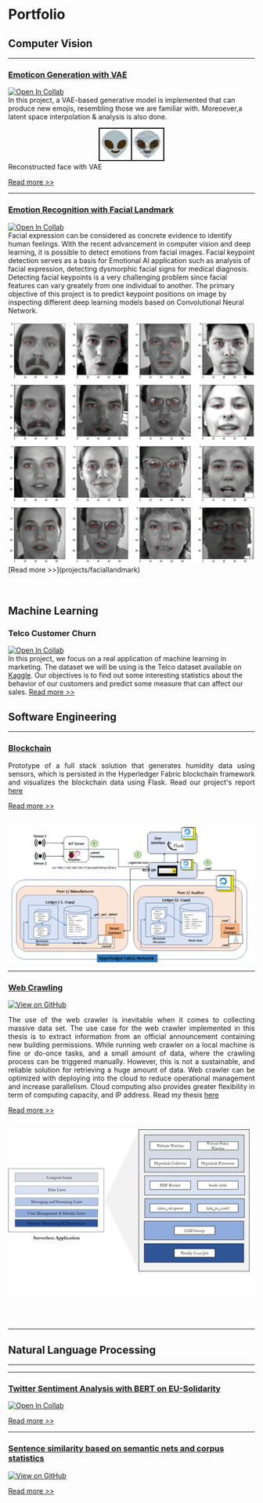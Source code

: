# Portfolio


## Computer Vision
---
### [Emoticon Generation with VAE](projects/vae)
[![Open In Collab](https://colab.research.google.com/assets/colab-badge.svg)](https://colab.research.google.com/drive/1o1qmBDXCxMhZRncgdA_IdkVNalhIrsVg?usp=sharing)
<br/>
In this project,  a VAE-based generative model is implemented that can produce new emojis, resembling those we are familiar with. Moreoever,a latent space interpolation & analysis is also done.
<br/>
<center><img src="images/reconstructed.png"/></center>
Reconstructed face with VAE

[Read more >>](projects/vae)

---

### [Emotion Recognition with Facial Landmark](projects/faciallandmark)
[![Open In Collab](https://colab.research.google.com/assets/colab-badge.svg)](https://colab.research.google.com/drive/1MGQX07TFYVsMidh6F0rcKmjMAnfZS-md?usp=sharing)
<br/>
Facial expression can be considered as concrete evidence to identify human feelings. 
With the recent advancement in computer vision and deep learning, it is possible to detect emotions from facial images. Facial keypoint detection serves as a basis for Emotional AI application such as analysis of facial expression, detecting dysmorphic facial signs for medical diagnosis. Detecting facial keypoints is a very challenging problem since facial features can vary greately from one individual to another. The primary objective of this project is to predict keypoint positions on image by inspecting  different deep learning models based on Convolutional Neural Network. 
<br/>
<center><img src="images/facial_landmark.png"/></center>
[Read more >>](projects/faciallandmark)

<br/>
<br/>
<br/>

## Machine Learning

### Telco Customer Churn
[![Open In Collab](https://colab.research.google.com/assets/colab-badge.svg)](https://colab.research.google.com/drive/1ApRkueSNKG_tGjALBsttVHhqdekn9zhR?usp=sharing)
<br/>
In this project, we focus on a real application of machine learning in marketing. The dataset we will be using is the Telco dataset available on [Kaggle](https://www.kaggle.com/blastchar/telco-customer-churn). Our  objectives is to find out some interesting statistics about the behavior of our customers and predict some measure that can affect our sales. 
[Read more >>](projects/telcochurn.md)


## Software Engineering
---
### [Blockchain](projects/blockchain)

<div align="justify">
Prototype of a full stack solution that generates humidity  data using sensors, which is persisted  in the Hyperledger Fabric blockchain framework and visualizes the blockchain data using Flask.
Read our project's report <a href="pdf/Final_Project_Report__HyperLedger.pdf">here</a>
</div >

[Read more >>](projects/blockchain)

<br/>
<center><img src="images/hyperledgernetwork.png"/></center>

  
---

### [Web Crawling](projects/webcrawling)
[![View on GitHub](https://img.shields.io/badge/GitHub-View_on_GitHub-blue?logo=GitHub)](https://github.com/nguyenviethoa95/Baugenehmigung-Crawler)  
<div align="justify">
The use of the web crawler is inevitable when it comes to collecting massive data set. The use case for the web crawler implemented in this thesis is to extract information from an official announcement containing new building permissions. While running web crawler on a local machine is fine or do-once tasks, and a small amount of data, where the crawling process can be triggered manually. However, this is not a sustainable, and reliable solution  for retrieving a huge amount of data. Web crawler can be optimized with deploying into the cloud to reduce operational management and increase parallelism. Cloud computing also provides greater flexibility in term of computing capacity, and IP address.
Read my thesis <a href="pdf/BachelorThesis.pdf">here</a>
</div>

[Read more >>](projects/webcrawling)

<br/>
<center><img src="images/thesis2.png"/></center>


<br/>
<br/>
<br/>

---

## Natural Language Processing 
---
<!---
### [RASA Chatbot](projects/rasa)
[![Generic badge](https://img.shields.io/badge/Open-Demo-Blue.svg)](https://shields.io/)  

Try the demo 

[Read more >>](projects/rasa)
-->
---

### [Twitter Sentiment Analysis with BERT on EU-Solidarity](projects/twitter)
[![Open In Collab](https://colab.research.google.com/assets/colab-badge.svg)](https://colab.research.google.com/drive/1Puob7U7i0aoacFCQqi4K0GclSXfhl12C?usp=sharing)

[Read more >>](projects/twitter)

---
### [Sentence similarity based on semantic nets and corpus statistics](projects/sentsim)
<!---[![Open Notebook](https://img.shields.io/badge/Jupyter-Open_Notebook-blue?logo=Jupyter)](projects/detect-food-trends-facebook.html)-->
[![View on GitHub](https://img.shields.io/badge/GitHub-View_on_GitHub-blue?logo=GitHub)](https://github.com/nguyenviethoa95/sentence_word_similarity-matrix/blob/main/sentence_word_similarity_matrix.ipynb)

[Read more >>](projects/sentsim)
<br/>
<br/>
<br/>
